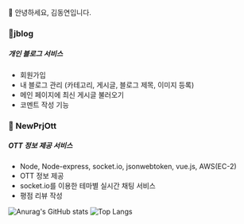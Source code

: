 👋 안녕하세요, 김동연입니다.

### 👀jblog
##### 개인 블로그 서비스

- 회원가입
- 내 블로그 관리 (카테고리, 게시글, 블로그 제목, 이미지 등록)
- 메인 페이지에 최신 게시글 불러오기
- 코멘트 작성 기능

### 👀 NewPrjOtt
##### OTT 정보 제공 서비스

- Node, Node-express, socket.io, jsonwebtoken, vue.js, AWS(EC-2)
- OTT 정보 제공
- socket.io를 이용한 테마별 실시간 채팅 서비스
- 평점 리뷰 작성


![Anurag's GitHub stats](https://github-readme-stats.vercel.app/api?username=xonxxeon&show_icons=true&theme=gotham)
![Top Langs](https://github-readme-stats.vercel.app/api/top-langs/?username=xonxxeon&layout=compact&theme=gotham)
<!---
dy-kim92/dy-kim92 is a ✨ special ✨ repository because its `README.md` (this file) appears on your GitHub profile.
You can click the Preview link to take a look at your changes.
--->
